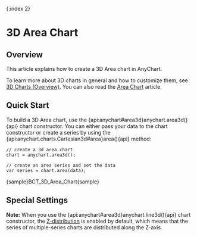 {:index 2}
# 3D Area Chart

## Overview

This article explains how to create a 3D Area chart in AnyChart.

To learn more about 3D charts in general and how to customize them, see [3D Charts (Overview)](Overview). You can also read the [Area Chart](../Area_Chart) article.

## Quick Start

To build a 3D Area chart, use the {api:anychart#area3d}anychart.area3d(){api} chart constructor. You can either pass your data to the chart constructor or create a series by using the {api:anychart.charts.Cartesian3d#area}area(){api} method:

```
// create a 3d area chart
chart = anychart.area3d();

// create an area series and set the data
var series = chart.area(data);
```

{sample}BCT\_3D\_Area\_Chart{sample}

## Special Settings

**Note:** When you use the {api:anychart#area3d}anychart.line3d(){api} chart constructor, the [Z-distribution](Overview#z-distribution) is enabled by default, which means that the series of multiple-series charts are distributed along the Z-axis.